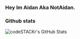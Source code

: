 ### Hey Im Aidan Aka NotAidan.

### Github stats
<img align="left" alt="codeSTACKr's GitHub Stats" src="https://github-readme-stats.vercel.app/api?username=N0tA1dan&show_icons=true&hide_border=true" />
